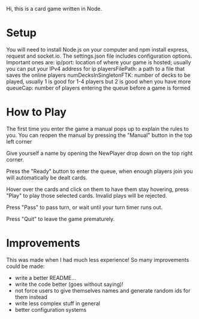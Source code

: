 Hi, this is a card game written in Node.

# Setup
You will need to install Node.js on your computer and npm install express, request and socket.io.
The settings.json file includes configuration options. Important ones are:
ip/port: location of where your game is hosted; usually you can put your IPv4 address for ip
playersFilePath: a path to a file that saves the online players
numDecksInSingletonFTK: number of decks to be played, usually 1 is good for 1-4 players but 2 is good when you have more
queueCap: number of players entering the queue before a game is formed

# How to Play
The first time you enter the game a manual pops up to explain the rules to you. You can reopen the manual by pressing the "Manual" button in the top left corner

Give yourself a name by opening the NewPlayer drop down on the top right corner.

Press the "Ready" button to enter the queue, when enough players join you will automatically be dealt cards.

Hover over the cards and click on them to have them stay hovering, press "Play" to play those selected cards. Invalid plays will be rejected.

Press "Pass" to pass turn, or wait until your turn timer runs out.

Press "Quit" to leave the game prematurely.

# Improvements
This was made when I had much less experience! So many improvements could be made:
- write a better README...
- write the code better (goes without saying)!
- not force users to give themselves names and generate random ids for them instead
- write less complex stuff in general
- better configuration systems
